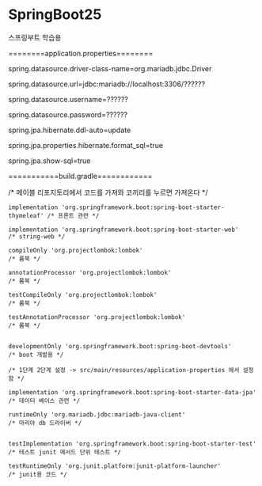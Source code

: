 # SpringBoot25
스프링부트 학습용


========application.properties========


spring.datasource.driver-class-name=org.mariadb.jdbc.Driver

spring.datasource.url=jdbc:mariadb://localhost:3306/??????

spring.datasource.username=??????

spring.datasource.password=??????


spring.jpa.hibernate.ddl-auto=update

spring.jpa.properties.hibernate.format_sql=true

spring.jpa.show-sql=true


===========build.gradle============

 /* 메이블 리포지토리에서 코드를 가져와 코끼리를 누르면 가져온다 */

    implementation 'org.springframework.boot:spring-boot-starter-thymeleaf' /* 프론트 관련 */
    
    implementation 'org.springframework.boot:spring-boot-starter-web'       /* string-web */
    
    compileOnly 'org.projectlombok:lombok'                                  /* 롬북 */
    
    annotationProcessor 'org.projectlombok:lombok'                          /* 롬북 */
    
    testCompileOnly 'org.projectlombok:lombok'                              /* 롬북 */
    
    testAnnotationProcessor 'org.projectlombok:lombok'                       /* 롬북 */


    developmentOnly 'org.springframework.boot:spring-boot-devtools'         /* boot 개발용 */

    /* 1단계 2단계 설정 -> src/main/resources/application-properties 에서 설정함 */
 
    implementation 'org.springframework.boot:spring-boot-starter-data-jpa'  /* 데이터 베이스 관련 */
    
    runtimeOnly 'org.mariadb.jdbc:mariadb-java-client'                      /* 마리아 db 드라이버 */


    testImplementation 'org.springframework.boot:spring-boot-starter-test'  /* 테스트 junit 메서드 단위 테스트 */
  
    testRuntimeOnly 'org.junit.platform:junit-platform-launcher'            /* junit용 코드 */


    
